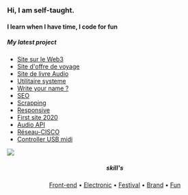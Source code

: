   <meta charset="utf-8">
  <meta name="viewport" content="width=device-width, initial-scale=1.0">
  <body>
<h3 align="left">Hi, I am self-taught.</h3>
<h4 align="left">I learn when I have time, I code for fun</h4>

  <div class=""><h5 id="my-latest-learning">My latest project</h5>
<ul>
  <li><a href="https://codepen.io/h-lautre/full/poQNmmV">Site sur le Web3</a></li>
<li><a href="https://www.nobullshitjusttravel.com">Site d'offre de voyage</a></li>
<li><a href="https://www.livre-audio-enfant.com">Site de livre Audio</a></li>
<li><a href="https://cdpn.io/pen/debug/KKGgJpK?authentication_hash=xnMabBDZxqer">Utilitaire systeme</a></li>
  <li><a href="https://cdpn.io/pen/debug/wvYeeaE?authentication_hash=LDkmdONvKmOA">Write your name ?</a></li>
<li><a href="https://www.livre-audio-enfant.com">SEO</a></li>
<li><a href="https://github.com/berru-g/Price-comparator">Scrapping</a></li>
<li><a href="https://berru-g.github.io/Lego-revisited/">Responsive</a></li>
<li><a href="https://codepen.io/h-lautre/full/WNrbawy">First site 2020</a></li>
<li><a href="https://berru-g.github.io/Rick-MortySample/">Audio API</a></li>
<li><a href="https://github.com/berru-g/Desk-cmd-de-base/tree/main/Cisco">Réseau-CISCO</a></li>
<li><a href="https://github.com/berru-g/MAKE_PLAY-1">Controller USB midi</a></li>
</ul>
</div>


<div width="100%"><!--
<a href="https://github.com/berru-g/github-readme-stats"><img src="https://github-readme-stats.vercel.app/api/?username=berru-g&bg_color=a7a7a7&hide_border=true&title_color=118ab2&custom_title=Github activity&card_width=30%&include_all_commits=true"/>-->
 <img src="https://github-readme-stats.vercel.app/api/top-langs/?username=berru-g&text_color=a1a1a1&bg_color=a7a7a700&hide_border=true&title_color=a1a1a1&custom_title=Favorite-language&langs_count=10&card_height=100&layout=compact" />
</div>


<h5 align=center>skill's</h5>

<p align="center">
  <a href="https://codepen.io/h-lautre">Front-end</a> &bull;
  <a href="https://www.tindie.com/stores/makeandplay/">Electronic</a> &bull;
  <a href="https://berru-g.github.io/assoberru/">Festival</a> &bull;
  <a href="https://berru-clothing.com">Brand</a> &bull;
  <a href="https://berru-g.github.io/couteau-adam">Fun</a>
</p>
</body>

